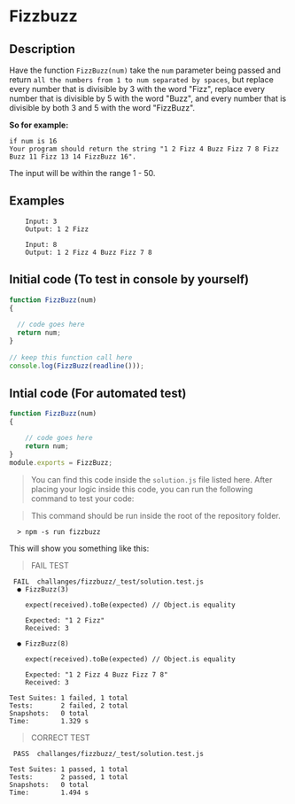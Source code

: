 # Fizzbuzz

## Description
Have the function `FizzBuzz(num)` take the `num` parameter being passed and return `all the numbers from 1 to num separated by spaces`, but replace every number that is divisible by 3 with the word "Fizz", replace every number that is divisible by 5 with the word "Buzz", and every number that is divisible by both 3 and 5 with the word "FizzBuzz".

**So for example:**
```
if num is 16
Your program should return the string "1 2 Fizz 4 Buzz Fizz 7 8 Fizz Buzz 11 Fizz 13 14 FizzBuzz 16". 
```
The input will be within the range 1 - 50.

## Examples
```
    Input: 3
    Output: 1 2 Fizz
    
    Input: 8
    Output: 1 2 Fizz 4 Buzz Fizz 7 8
```

## Initial code (To test in console by yourself)
```javascript
function FizzBuzz(num)
{ 
 
  // code goes here  
  return num; 
}
   
// keep this function call here 
console.log(FizzBuzz(readline()));
```

## Intial code (For automated test)
````javascript 
function FizzBuzz(num)
{ 

    // code goes here  
    return num; 
}
module.exports = FizzBuzz;
````

>You can find this code inside the `solution.js` file listed here. After placing your logic inside this code, you can run the following command to test your code: 

>This command should be run inside the root of the repository folder. 

```console
  > npm -s run fizzbuzz
```

This will show you something like this:

>FAIL TEST
```console
 FAIL  challanges/fizzbuzz/_test/solution.test.js
  ● FizzBuzz(3)

    expect(received).toBe(expected) // Object.is equality

    Expected: "1 2 Fizz"
    Received: 3

  ● FizzBuzz(8)

    expect(received).toBe(expected) // Object.is equality

    Expected: "1 2 Fizz 4 Buzz Fizz 7 8"
    Received: 3

Test Suites: 1 failed, 1 total
Tests:       2 failed, 2 total
Snapshots:   0 total
Time:        1.329 s
```

>CORRECT TEST
```console
 PASS  challanges/fizzbuzz/_test/solution.test.js

Test Suites: 1 passed, 1 total
Tests:       2 passed, 1 total
Snapshots:   0 total
Time:        1.494 s
```